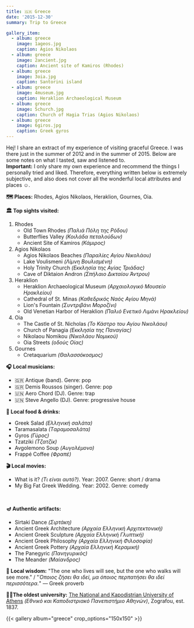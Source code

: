 ```yaml
---
title: 🇬🇷 Greece
date: '2015-12-30'
summary: Trip to Greece

gallery_item:
  - album: greece
    image: 1ageos.jpg
    caption: Agios Nikolaos
  - album: greece
    image: 2ancient.jpg
    caption: Ancient site of Kamiros (Rhodes)
  - album: greece
    image: 3oia.jpg
    caption: Santorini island
  - album: greece
    image: 4museum.jpg
    caption: Heraklion Archaeological Museum
  - album: greece
    image: 5church.jpg
    caption: Church of Hagia Trias (Agios Nikolaos)
  - album: greece
    image: 6giros.jpg
    caption: Greek gyros
---
```

Hej! I share an extract of my experience of visiting graceful Greece. I was there just in the summer of 2012 and in the summer of 2015. Below are some notes on what I tasted, saw and listened to.<br>
<b>Important:</b> I only share my own experience and recommend the things I personally tried and liked. Therefore, everything written below is extremely subjective, and also does not cover all the wonderful local attributes and places ☺️.

<b>🗺 Places:</b> Rhodes, Agios Nikolaos, Heraklion, Gournes, Oia.<br>

<b>🏛 Top sights visited: </b>
1. Rhodes
    - Old Town Rhodes <i>(Παλιά Πόλη της Ρόδου)</i>
    - Butterflies Valley <i>(Κοιλάδα πεταλούδων)</i>
    - Ancient Site of Kamiros <i>(Κάμιρος)</i>
2. Agios Nikolaos
    - Agios Nikolaos Beaches <i>(Παραλίες Αγίου Νικολάου)</i>
    - Lake Voulismeni <i>(Λίμνη Βουλισμένη)</i>
    - Holy Trinity Church <i>(Εκκλησία της Αγίας Τριάδας)</i>
    - Cave of Diktaion Andron <i>(Σπήλαιο Δικταίου Άντρου)</i>  
3. Heraklion
    - Heraklion Archaeological Museum <i>(Αρχαιολογικό Μουσείο Ηρακλείου)</i>
    - Cathedral of St. Minas <i>(Καθεδρικός Ναός Αγίου Μηνά)</i>
    - Lion's Fountain <i>(Συντριβάνι Μοροζίνι)</i>
    - Old Venetian Harbor of Heraklion <i>(Παλιό Ενετικό Λιμάνι Ηρακλείου)</i>
4. Oia 
    - The Castle of St. Nicholas <i>(Το Κάστρο του Αγίου Νικολάου)</i>
    - Church of Panagia <i>(Εκκλησία της Παναγίας)</i>
    - Nikolaou Nomikou <i>(Νικολάου Νομικού)</i>
    - Oia Streets <i>(οδούς Οίας)</i> 
5. Gournes
    - Cretaquarium <i>(Θαλασσόκοσμος)</i> 


<b>🎧 Local musicians: </b>
- 🇬🇷 Antique (band). Genre: pop
- 🇬🇷 Demis Roussos (singer). Genre: pop
- 🇺🇳 Aero Chord (DJ). Genre: trap
- 🇺🇳 Steve Angello (DJ). Genre: progressive house


<b>🥘 Local food & drinks: </b>
- Greek Salad <i>(Ελληνική σαλάτα)</i>
- Taramasalata <i>(Tαραμοσαλάτα)</i>
- Gyros <i>(Γύρος)</i>
- Tzatziki <i>(Tζατζίκ)</i>
- Avgolemono Soup <i>(Αυγολέμονο)</i>
- Frappé Coffee <i>(Фραπέ)</i>


<b>🎬 Local movies:</b>
- What is it? <i>(Τι είναι αυτό?)</i>. Year: 2007. Genre: short / drama
- My Big Fat Greek Wedding. Year: 2002. Genre: comedy
<br>


<b>🪔 Authentic artifacts:</b>
- Sirtaki Dance <i>(Σιρτάκη)</i>
- Ancient Greek Architecture <i>(Αρχαία Ελληνική Αρχιτεκτονική)</i>
- Ancient Greek Sculpture <i>(Αρχαία Ελληνική Γλυπτική)</i>
- Ancient Greek Philosophy <i>(Αρχαία Ελληνική Φιλοσοφία)</i>
- Ancient Greek Pottery <i>(Αρχαία Ελληνική Κεραμική)</i>
- The Panegyric <i>(Πανηγυρικός)</i>
- The Meander <i>(Μαίανδρος)</i>


<b>🦉 Local wisdom:</b> "The one who lives will see, but the one who walks will see more." / "<i>Όποιος ζήσει θα ιδεί, μα όποιος περπατήσει θα ιδεί περισσότερα.</i>" — Greek proverb


<b>👨‍🎓The oldest university:</b> <a href = "https://en.uoa.gr/" target="_blank">The National and Kapodistrian University of Athens</a> <i>(Εθνικό και Καποδιστριακό Πανεπιστήμιο Αθηνών)</i>, Zografou, est. 1837.  


{{< gallery album="greece" crop_options="150x150" >}}
   

